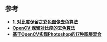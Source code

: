 
## 参考
- **[1. 对比度保留之彩色图像去色算法](https://github.com/Ewenwan/MVision/blob/master/vSLAM/%E5%BD%A9%E8%89%B2%E5%9B%BE%E5%8E%BB%E8%89%B2%26%E6%8A%A0%E5%9B%BE.md)**
- **[OpenCV 保留对比度的去色算法](https://www.cnblogs.com/ybqjymy/p/12808478.html)**
- **[基于OpenCV实现Photoshop的17种图层混合](https://blog.csdn.net/jsxyhelu2015/article/details/108251476)**